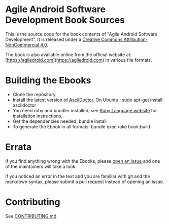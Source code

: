 # Agile Android Software Development Book Sources

This is the source code for the book contents of "Agile Android Software Development". It is released under a [Creative Commons Attribution-NonCommercial 4.0](http://creativecommons.org/licenses/by-nc/4.0/).

The book is also available online from the official website at: [https://agiledroid.com](https://agiledroid.com) in various file formats.


# Building the Ebooks

* Clone the repository
* Install the latest version of [AsciiDoctor](http://asciidoctor.org/). On Ubuntu :
		sudo apt-get install asciidoctor
* You need ruby and bundler installed, see [Ruby Language website](https://www.ruby-lang.org/en/documentation/installation/) for installation instructions.		
* Get the dependencies needed:
        	bundle install	
* To generate the Ebook in all formats:
		bundle exec rake book:build


# Errata

If you find anything wrong with the Ebooks, please [open an issue](https://github.com/Agile-Android-Software-Development/agile-android-software-development-book/issues/new) and one of the maintainers will take a look.

If you noticed an error in the text and you are familiar with git and the markdown syntax,  please submit a pull request instead of opening an issue.


# Contributing

See [CONTRIBUTING.md](https://github.com/Agile-Android-Software-Development/agile-android-software-development-book/blob/master/CONTRIBUTING.md)
